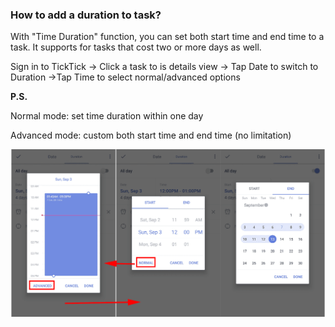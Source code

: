 ### How to add a duration to task?

With "Time Duration" function, you can set both start time and end time to a task. It supports for tasks that cost two or more days as well.

Sign in to TickTick -> Click a task to is details view -> Tap Date to switch to Duration ->Tap Time to select normal/advanced options

**P.S.**

Normal mode: set time duration within one day

Advanced mode: custom both start time and end time (no limitation)

![](../../images/ticktick-android-app/task/3.3.18.png)


